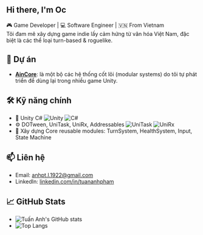 
## **Hi there, I'm Oc**

🎮 Game Developer | 💻 Software Engineer | 🇻🇳 From Vietnam  
Tôi đam mê xây dựng game indie lấy cảm hứng từ văn hóa Việt Nam, đặc biệt là các thể loại turn-based & roguelike.

## 🚀 Dự án
- [**AinCore**](https://github.com/ocainsakai/Ain): là một bộ các hệ thống cốt lõi (modular systems) do tôi tự phát triển để dùng lại trong nhiều game Unity.
  
## 🛠️ Kỹ năng chính
- 🧩 Unity C# ![Unity](https://img.shields.io/badge/Unity-blue?logo=unity) ![C#](https://img.shields.io/badge/C%23-8.0-blueviolet?logo=csharp)
- ⚙️ DOTween, UniTask, UniRx, Addressables ![UniTask](https://img.shields.io/badge/UniTask-Cysharp-yellow?logo=unitask) ![UniRx](https://img.shields.io/badge/UniRx-Async-green)
- 🧪 Xây dựng Core reusable modules: TurnSystem, HealthSystem, Input, State Machine

## 📫 Liên hệ

- Email: anhpt.l.1922@gmail.com  
- LinkedIn: [linkedin.com/in/tuananhpham](https://www.linkedin.com/in/anh-ph%E1%BA%A1m-395113211/)
  
## 📈 GitHub Stats

+ ![Tuấn Anh's GitHub stats](https://github-readme-stats.vercel.app/api?username=ocainsakai&show_icons=true&theme=tokyonight)
+ ![Top Langs](https://github-readme-stats.vercel.app/api/top-langs/?username=ocainsakai&layout=compact&theme=tokyonight)

<!--
**ocainsakai/ocainsakai** is a ✨ _special_ ✨ repository because its `README.md` (this file) appears on your GitHub profile.

Here are some ideas to get you started:

- 🔭 I’m currently working on ...
- 🌱 I’m currently learning ...
- 👯 I’m looking to collaborate on ...
- 🤔 I’m looking for help with ...
- 💬 Ask me about ...
- 📫 How to reach me: ...
- 😄 Pronouns: ...
- ⚡ Fun fact: ...
-->
